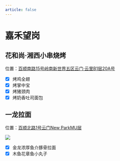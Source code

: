 ```yaml
---
article: false
---
```


# 嘉禾望岗

## 花和尚·湘西小串烧烤

<i class="fa-solid fa-location-dot"></i> 位置：<a href="https://ditu.amap.com/place/B0HKYDTY2G" target="_blank">百顺南路15号岭南新世界五区云门·云里B1层20A号</a>

- [x] 烤鸡全翅
- [x] 烤掌中宝
- [x] 烤猪颈肉
- [x] 烤奶香吐司面包

## 一龙拉面

<i class="fa-solid fa-location-dot"></i> 位置：<a href="https://ditu.amap.com/place/B0H1D7O5OQ" target="_blank">百顺北路1号云门New ParkMU层</a>

![](https://img.sherry4869.com/blog/life/food/china/guangdong/guangzhou/by/jhwg/yllm/1.jpg)

- [x] 金龙浓厚鱼介豚骨拉面
- [x] 木鱼花章鱼小丸子